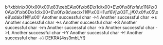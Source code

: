 b'\xbb\n\x00\x00\x00\x83\xebEA\x0f\xb6D\x1d\x00<E\x0f\x8f\xfa\x11@\x00A\x0f\xb6D\x1d\x00<E\x0f\x8c\xec\x11@\x00H1\xf6Vj\x03T_j#X\x0f\x05\xe9\xda\x11@\x00'
Another successful char ->4
Another successful char ->s
Another successful char ->s
Another successful char ->3
Another successful char ->m
Another successful char ->b
Another successful char ->L
Another successful char ->Y
Another successful char ->!
Another successful char ->}
DEKRA{4ss3mbLY!}

